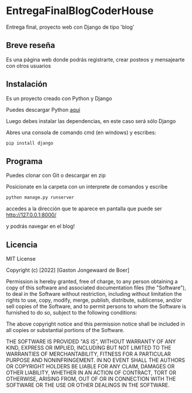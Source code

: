 # EntregaFinalBlogCoderHouse
Entrega final, proyecto web con Django de tipo 'blog'

## Breve reseña
Es una página web donde podrás registrarte, crear posteos y mensajearte con otros usuarios

## Instalación
Es un proyecto creado con Python y Django

Puedes descargar Python [aqui](https://www.python.org/)

Luego debes instalar las dependencias, en este caso será sólo Django

Abres una consola de comando cmd (en windows) y escribes:

```bash
pip install django
```

## Programa
Puedes clonar con Git o descargar en zip

Posicionate en la carpeta con un interprete de comandos y escribe 

```bash
python manage.py runserver
```

accedes a la dirección que te aparece en pantalla que puede ser http://127.0.0.1:8000/

y podrás navegar en el blog!

## Licencia
MIT License

Copyright (c) [2022] [Gaston Jongewaard de Boer]

Permission is hereby granted, free of charge, to any person obtaining a copy
of this software and associated documentation files (the "Software"), to deal
in the Software without restriction, including without limitation the rights
to use, copy, modify, merge, publish, distribute, sublicense, and/or sell
copies of the Software, and to permit persons to whom the Software is
furnished to do so, subject to the following conditions:

The above copyright notice and this permission notice shall be included in all
copies or substantial portions of the Software.

THE SOFTWARE IS PROVIDED "AS IS", WITHOUT WARRANTY OF ANY KIND, EXPRESS OR
IMPLIED, INCLUDING BUT NOT LIMITED TO THE WARRANTIES OF MERCHANTABILITY,
FITNESS FOR A PARTICULAR PURPOSE AND NONINFRINGEMENT. IN NO EVENT SHALL THE
AUTHORS OR COPYRIGHT HOLDERS BE LIABLE FOR ANY CLAIM, DAMAGES OR OTHER
LIABILITY, WHETHER IN AN ACTION OF CONTRACT, TORT OR OTHERWISE, ARISING FROM,
OUT OF OR IN CONNECTION WITH THE SOFTWARE OR THE USE OR OTHER DEALINGS IN THE
SOFTWARE.